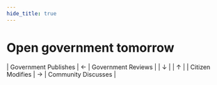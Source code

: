 ```yaml
---
hide_title: true
---
```


# Open government **tomorrow**

| Government Publishes | &larr; | Government Reviews  |
|        &darr;        |        |          &uarr;     |
| Citizen Modifies     | &rarr; | Community Discusses |
